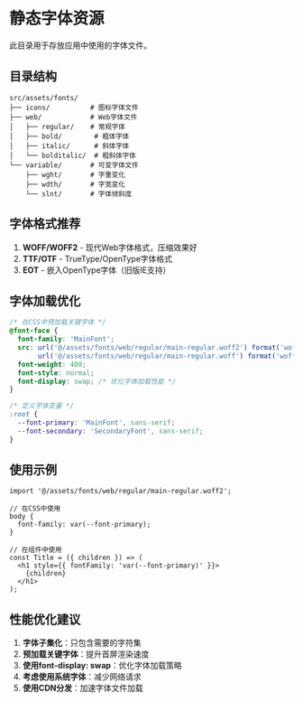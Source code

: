 # 静态字体资源

此目录用于存放应用中使用的字体文件。

## 目录结构

```
src/assets/fonts/
├── icons/          # 图标字体文件
├── web/            # Web字体文件
│   ├── regular/    # 常规字体
│   ├── bold/        # 粗体字体
│   ├── italic/      # 斜体字体
│   └── bolditalic/  # 粗斜体字体
└── variable/       # 可变字体文件
    ├── wght/       # 字重变化
    ├── wdth/       # 字宽变化
    └── slnt/       # 字体倾斜度
```

## 字体格式推荐

1. **WOFF/WOFF2** - 现代Web字体格式，压缩效果好
2. **TTF/OTF** - TrueType/OpenType字体格式
3. **EOT** - 嵌入OpenType字体（旧版IE支持）

## 字体加载优化

```css
/* 在CSS中预加载关键字体 */
@font-face {
  font-family: 'MainFont';
  src: url('@/assets/fonts/web/regular/main-regular.woff2') format('woff2'),
       url('@/assets/fonts/web/regular/main-regular.woff') format('woff');
  font-weight: 400;
  font-style: normal;
  font-display: swap; /* 优化字体加载性能 */
}

/* 定义字体变量 */
:root {
  --font-primary: 'MainFont', sans-serif;
  --font-secondary: 'SecondaryFont', sans-serif;
}
```

## 使用示例

```tsx
import '@/assets/fonts/web/regular/main-regular.woff2';

// 在CSS中使用
body {
  font-family: var(--font-primary);
}

// 在组件中使用
const Title = ({ children }) => (
  <h1 style={{ fontFamily: 'var(--font-primary)' }}>
    {children}
  </h1>
);
```

## 性能优化建议

1. **字体子集化**：只包含需要的字符集
2. **预加载关键字体**：提升首屏渲染速度
3. **使用font-display: swap**：优化字体加载策略
4. **考虑使用系统字体**：减少网络请求
5. **使用CDN分发**：加速字体文件加载